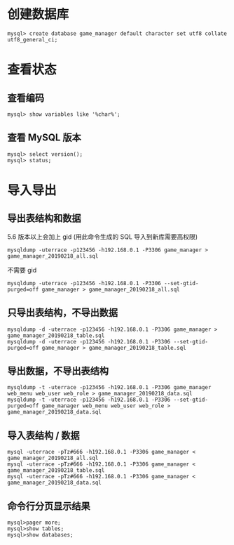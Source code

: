 
# 创建数据库
```
mysql> create database game_manager default character set utf8 collate utf8_general_ci;
```

# 查看状态

## 查看编码
```
mysql> show variables like '%char%';
```

## 查看 MySQL 版本
```
mysql> select version();
mysql> status;
```

# 导入导出

## 导出表结构和数据

5.6 版本以上会加上 gid (用此命令生成的 SQL 导入到新库需要高权限)
```
mysqldump -uterrace -p123456 -h192.168.0.1 -P3306 game_manager > game_manager_20190218_all.sql
```

不需要 gid
```
mysqldump -uterrace -p123456 -h192.168.0.1 -P3306 --set-gtid-purged=off game_manager > game_manager_20190218_all.sql
```

## 只导出表结构，不导出数据
```
mysqldump -d -uterrace -p123456 -h192.168.0.1 -P3306 game_manager > game_manager_20190218_table.sql
mysqldump -d -uterrace -p123456 -h192.168.0.1 -P3306 --set-gtid-purged=off game_manager > game_manager_20190218_table.sql
```

## 导出数据，不导出表结构
```
mysqldump -t -uterrace -p123456 -h192.168.0.1 -P3306 game_manager web_menu web_user web_role > game_manager_20190218_data.sql
mysqldump -t -uterrace -p123456 -h192.168.0.1 -P3306 --set-gtid-purged=off game_manager web_menu web_user web_role > game_manager_20190218_data.sql
```

## 导入表结构 / 数据
```
mysql -uterrace -pTz#666 -h192.168.0.1 -P3306 game_manager < game_manager_20190218_all.sql
mysql -uterrace -pTz#666 -h192.168.0.1 -P3306 game_manager < game_manager_20190218_table.sql
mysql -uterrace -pTz#666 -h192.168.0.1 -P3306 game_manager < game_manager_20190218_data.sql
```

## 命令行分页显示结果
```
mysql>pager more;
mysql>show tables;
mysql>show databases;
```
